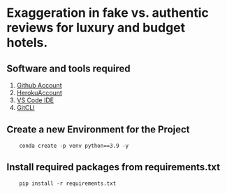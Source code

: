 # Exaggeration in fake vs. authentic reviews for luxury and budget hotels.


## Software and tools required
1. [Github Account](https://github.com)
2. [HerokuAccount](https://heroku.com)
3. [VS Code IDE](https://code.visualstudio.com/)
4. [GitCLI](https://git-scm.com/downloads)


## Create a new Environment for the Project
```
    conda create -p venv python==3.9 -y

```
## Install required packages from requirements.txt

```
    pip install -r requirements.txt
```
